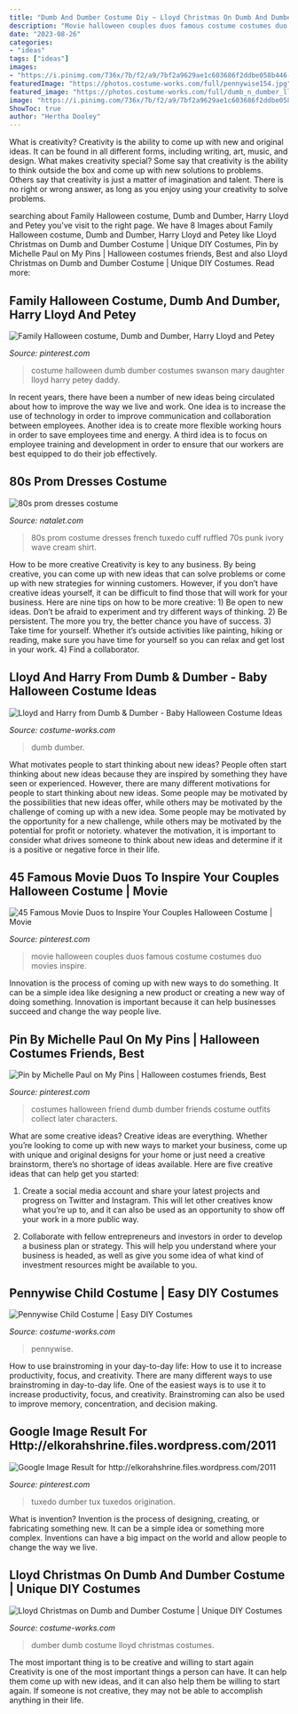 ```yaml
---
title: "Dumb And Dumber Costume Diy ~ Lloyd Christmas On Dumb And Dumber Costume"
description: "Movie halloween couples duos famous costume costumes duo movies inspire"
date: "2023-08-26"
categories:
- "ideas"
tags: ["ideas"]
images:
- "https://i.pinimg.com/736x/7b/f2/a9/7bf2a9629ae1c603686f2ddbe058b446--couple-halloween-costumes-couples-halloween.jpg"
featuredImage: "https://photos.costume-works.com/full/pennywise154.jpg"
featured_image: "https://photos.costume-works.com/full/dumb_n_dumber_lloyd_and_harry1.jpg"
image: "https://i.pinimg.com/736x/7b/f2/a9/7bf2a9629ae1c603686f2ddbe058b446--couple-halloween-costumes-couples-halloween.jpg"
ShowToc: true
author: "Hertha Dooley"
---
```



What is creativity?
Creativity is the ability to come up with new and original ideas. It can be found in all different forms, including writing, art, music, and design. What makes creativity special? Some say that creativity is the ability to think outside the box and come up with new solutions to problems. Others say that creativity is just a matter of imagination and talent. There is no right or wrong answer, as long as you enjoy using your creativity to solve problems.

	

		
searching about Family Halloween costume, Dumb and Dumber, Harry Lloyd and Petey you've visit to the right page. We have 8 Images about Family Halloween costume, Dumb and Dumber, Harry Lloyd and Petey like Lloyd Christmas on Dumb and Dumber Costume | Unique DIY Costumes, Pin by Michelle Paul on My Pins | Halloween costumes friends, Best and also Lloyd Christmas on Dumb and Dumber Costume | Unique DIY Costumes. Read more:
		
    
## Family Halloween Costume, Dumb And Dumber, Harry Lloyd And Petey

<img loading=lazy src="https://i.pinimg.com/originals/4e/a2/80/4ea280a6b1f39506be07e780ceaf66a1.jpg" onerror="this.onerror=null;this.src='https://tse4.mm.bing.net/th?id=OIP.jVkbtazUEyeq8CjJPCVWZQHaJ4&amp;pid=15.1';" alt="Family Halloween costume, Dumb and Dumber, Harry Lloyd and Petey">

_Source: pinterest.com_

>costume halloween dumb dumber costumes swanson mary daughter lloyd harry petey daddy. 

	

In recent years, there have been a number of new ideas being circulated about how to improve the way we live and work. One idea is to increase the use of technology in order to improve communication and collaboration between employees. Another idea is to create more flexible working hours in order to save employees time and energy. A third idea is to focus on employee training and development in order to ensure that our workers are best equipped to do their job effectively.

    
## 80s Prom Dresses Costume

<img loading=lazy src="https://natalet.com/images/80s_prom_dresses_costume/80s-prom-dresses-costume-80-5.jpg" onerror="this.onerror=null;this.src='https://tse2.mm.bing.net/th?id=OIP.UKFl8avdzqIfR37dx-H9OAHaLH&amp;pid=15.1';" alt="80s prom dresses costume">

_Source: natalet.com_

>80s prom costume dresses french tuxedo cuff ruffled 70s punk ivory wave cream shirt. 

	

How to be more creative
Creativity is key to any business. By being creative, you can come up with new ideas that can solve problems or come up with new strategies for winning customers. However, if you don’t have creative ideas yourself, it can be difficult to find those that will work for your business. Here are nine tips on how to be more creative: 1) Be open to new ideas. Don’t be afraid to experiment and try different ways of thinking. 2) Be persistent. The more you try, the better chance you have of success. 3) Take time for yourself. Whether it’s outside activities like painting, hiking or reading, make sure you have time for yourself so you can relax and get lost in your work. 4) Find a collaborator.

    
## Lloyd And Harry From Dumb &amp; Dumber - Baby Halloween Costume Ideas

<img loading=lazy src="https://photos.costume-works.com/full/dumb_n_dumber_lloyd_and_harry1.jpg" onerror="this.onerror=null;this.src='https://tse4.mm.bing.net/th?id=OIP.6Gn5AMLb7AKLPTuKdMe4kQHaLC&amp;pid=15.1';" alt="Lloyd and Harry from Dumb &amp; Dumber - Baby Halloween Costume Ideas">

_Source: costume-works.com_

>dumb dumber. 

	

What motivates people to start thinking about new ideas?
People often start thinking about new ideas because they are inspired by something they have seen or experienced. However, there are many different motivations for people to start thinking about new ideas. Some people may be motivated by the possibilities that new ideas offer, while others may be motivated by the challenge of coming up with a new idea. Some people may be motivated by the opportunity for a new challenge, while others may be motivated by the potential for profit or notoriety. whatever the motivation, it is important to consider what drives someone to think about new ideas and determine if it is a positive or negative force in their life.

    
## 45 Famous Movie Duos To Inspire Your Couples Halloween Costume | Movie

<img loading=lazy src="https://i.pinimg.com/736x/79/a4/74/79a474c9fd47ab018e2e9bd788f31664.jpg" onerror="this.onerror=null;this.src='https://tse2.mm.bing.net/th?id=OIP.hYrpQRvPeFHCBAS4GDhq_wHaHa&amp;pid=15.1';" alt="45 Famous Movie Duos to Inspire Your Couples Halloween Costume | Movie">

_Source: pinterest.com_

>movie halloween couples duos famous costume costumes duo movies inspire. 

	

Innovation is the process of coming up with new ways to do something. It can be a simple idea like designing a new product or creating a new way of doing something. Innovation is important because it can help businesses succeed and change the way people live.

    
## Pin By Michelle Paul On My Pins | Halloween Costumes Friends, Best

<img loading=lazy src="https://i.pinimg.com/736x/ab/f6/5b/abf65b18f472874d6bc14a95049a492d--best-friend-halloween-costumes-friend-costumes.jpg" onerror="this.onerror=null;this.src='https://tse2.mm.bing.net/th?id=OIP.oP5uFDcNa2sLJWGuy_X1tAHaIg&amp;pid=15.1';" alt="Pin by Michelle Paul on My Pins | Halloween costumes friends, Best">

_Source: pinterest.com_

>costumes halloween friend dumb dumber friends costume outfits collect later characters. 

	

What are some creative ideas?
Creative ideas are everything. Whether you’re looking to come up with new ways to market your business, come up with unique and original designs for your home or just need a creative brainstorm, there’s no shortage of ideas available. Here are five creative ideas that can help get you started:
1. Create a social media account and share your latest projects and progress on Twitter and Instagram. This will let other creatives know what you’re up to, and it can also be used as an opportunity to show off your work in a more public way.

2. Collaborate with fellow entrepreneurs and investors in order to develop a business plan or strategy. This will help you understand where your business is headed, as well as give you some idea of what kind of investment resources might be available to you.


    
## Pennywise Child Costume | Easy DIY Costumes

<img loading=lazy src="https://photos.costume-works.com/full/pennywise154.jpg" onerror="this.onerror=null;this.src='https://tse3.mm.bing.net/th?id=OIP.VUg-QL85M3n5QtqZQjfmxQHaLH&amp;pid=15.1';" alt="Pennywise Child Costume | Easy DIY Costumes">

_Source: costume-works.com_

>pennywise. 

	

How to use brainstroming in your day-to-day life: How to use it to increase productivity, focus, and creativity.
There are many different ways to use brainstroming in day-to-day life. One of the easiest ways is to use it to increase productivity, focus, and creativity. Brainstroming can also be used to improve memory, concentration, and decision making.

    
## Google Image Result For Http://elkorahshrine.files.wordpress.com/2011

<img loading=lazy src="https://i.pinimg.com/736x/7b/f2/a9/7bf2a9629ae1c603686f2ddbe058b446--couple-halloween-costumes-couples-halloween.jpg" onerror="this.onerror=null;this.src='https://tse2.mm.bing.net/th?id=OIP.TL5oDsoiuNgD66C9clZJQgAAAA&amp;pid=15.1';" alt="Google Image Result for http://elkorahshrine.files.wordpress.com/2011">

_Source: pinterest.com_

>tuxedo dumber tux tuxedos origination. 

	

What is invention?
Invention is the process of designing, creating, or fabricating something new. It can be a simple idea or something more complex. Inventions can have a big impact on the world and allow people to change the way we live.

    
## Lloyd Christmas On Dumb And Dumber Costume | Unique DIY Costumes

<img loading=lazy src="https://photos.costume-works.com/full/lloyd_christmas_on_dumb_and_dumber.jpg" onerror="this.onerror=null;this.src='https://tse3.mm.bing.net/th?id=OIP.EVsNheB3gDGZBwO0CMUQcwHaI2&amp;pid=15.1';" alt="Lloyd Christmas on Dumb and Dumber Costume | Unique DIY Costumes">

_Source: costume-works.com_

>dumber dumb costume lloyd christmas costumes. 

	

The most important thing is to be creative and willing to start again
Creativity is one of the most important things a person can have. It can help them come up with new ideas, and it can also help them be willing to start again. If someone is not creative, they may not be able to accomplish anything in their life.


